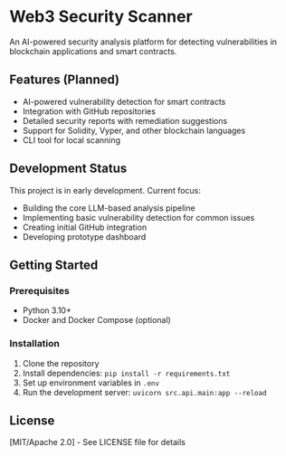 # Web3 Security Scanner

An AI-powered security analysis platform for detecting vulnerabilities in blockchain applications and smart contracts.

## Features (Planned)

- AI-powered vulnerability detection for smart contracts
- Integration with GitHub repositories
- Detailed security reports with remediation suggestions
- Support for Solidity, Vyper, and other blockchain languages
- CLI tool for local scanning

## Development Status

This project is in early development. Current focus:

- Building the core LLM-based analysis pipeline
- Implementing basic vulnerability detection for common issues
- Creating initial GitHub integration
- Developing prototype dashboard

## Getting Started

### Prerequisites

- Python 3.10+
- Docker and Docker Compose (optional)

### Installation

1. Clone the repository
2. Install dependencies: `pip install -r requirements.txt`
3. Set up environment variables in `.env`
4. Run the development server: `uvicorn src.api.main:app --reload`

## License

[MIT/Apache 2.0] - See LICENSE file for details